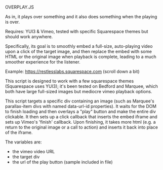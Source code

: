 OVERPLAY.JS

As in, it plays over something and it also does something when the playing is over.

Requires: YUI3 & Vimeo, tested with specific Squarespace themes but should work anywhere. 

Specifically, its goal is to smoothly embed a full-size, auto-playing video upon a click of the target image, and then replace the embed with some HTML or the original image when playback is complete, leading to a much smoother experience for the listener. 

Example: https://restlesslabs.squarespace.com (scroll down a bit)

This script is designed to work with a few squarespace themes (Squarespace uses YUI3); it's been tested on Bedford and Marquee, which both have large full-sized images but mediocre vimeo playback options. 

This script targets a specific div containing an image (such as Marquee's parallax-item divs with named data-url-id properties). It waits for the DOM to finish loading and then overlays a "play" button and make the entire div clickable. It then sets up a click callback that inserts the embed iframe and sets up Vimeo's 'finish' callback. Upon finishing, it takes more html (e.g. a return to the original image or a call to action) and inserts it back into place of the iframe. 

The variables are: 
 - the vimeo video URL
 - the target div
 - the url of the play button (sample included in file)
